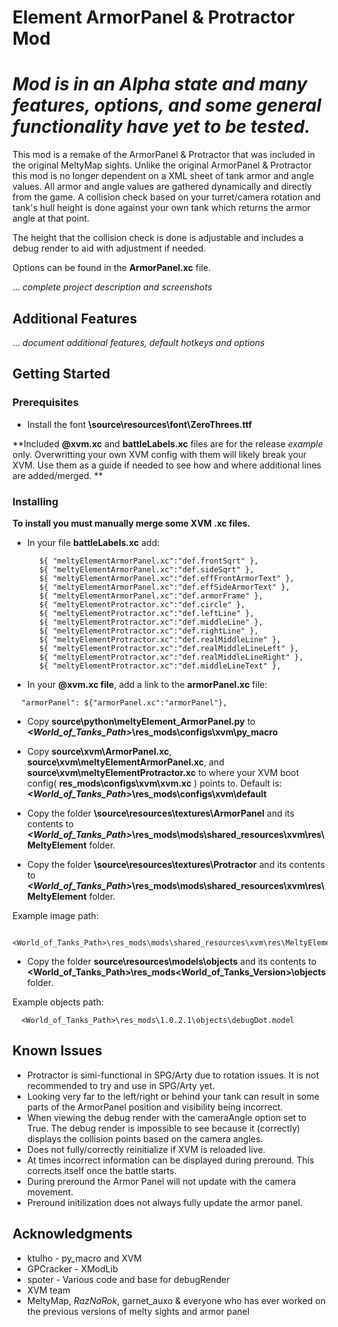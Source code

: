 # Element ArmorPanel & Protractor Mod
# *Mod is in an Alpha state and many features, options, and some general functionality have yet to be tested.*

This mod is a remake of the ArmorPanel & Protractor that was included in the original MeltyMap sights.
Unlike the original ArmorPanel & Protractor this mod is no longer dependent on a XML sheet of tank armor and angle values.
All armor and angle values are gathered dynamically and directly from the game. 
A collision check based on your turret/camera rotation and tank's hull height is done against your own tank which returns the armor angle at that point.

The height that the collision check is done is adjustable and includes a debug render to aid with adjustment if needed. 

Options can be found in the **ArmorPanel.xc** file.

... *complete project description  and screenshots*

## Additional Features

... *document additional features, default hotkeys and options*



## Getting Started

### Prerequisites

* Install the font **\source\resources\font\ZeroThrees.ttf**

**Included **@xvm.xc** and **battleLabels.xc** files are for the release _example_ only. Overwritting your own XVM config with them will likely break your XVM. Use them as a guide if needed to see how and where additional lines are added/merged. **

### Installing


**To install you must manually merge some XVM .xc files.**

* In your file **battleLabels.xc** add:

```
      ${ "meltyElementArmorPanel.xc":"def.frontSqrt" },
      ${ "meltyElementArmorPanel.xc":"def.sideSqrt" },
      ${ "meltyElementArmorPanel.xc":"def.effFrontArmorText" },
      ${ "meltyElementArmorPanel.xc":"def.effSideArmorText" },
      ${ "meltyElementArmorPanel.xc":"def.armorFrame" },
      ${ "meltyElementProtractor.xc":"def.circle" },
      ${ "meltyElementProtractor.xc":"def.leftLine" },
      ${ "meltyElementProtractor.xc":"def.middleLine" },
      ${ "meltyElementProtractor.xc":"def.rightLine" },
      ${ "meltyElementProtractor.xc":"def.realMiddleLine" },
      ${ "meltyElementProtractor.xc":"def.realMiddleLineLeft" },
      ${ "meltyElementProtractor.xc":"def.realMiddleLineRight" },
      ${ "meltyElementProtractor.xc":"def.middleLineText" },
```

* In your **@xvm.xc file**, add a link to the **armorPanel.xc** file:

```
  "armorPanel": ${"armorPanel.xc":"armorPanel"},
```


* Copy **source\python\meltyElement_ArmorPanel.py** to **_<World_of_Tanks_Path>_\res_mods\configs\xvm\py_macro**

* Copy **source\xvm\ArmorPanel.xc**, **source\xvm\meltyElementArmorPanel.xc**, and **source\xvm\meltyElementProtractor.xc** to where your XVM boot config( **res_mods\configs\xvm\xvm.xc** ) points to. 
Default is: **_<World_of_Tanks_Path>_\res_mods\configs\xvm\default**

* Copy the folder **\source\resources\textures\ArmorPanel** and its contents to **_<World_of_Tanks_Path>_\res_mods\mods\shared_resources\xvm\res\MeltyElement** folder.

* Copy the folder **\source\resources\textures\Protractor** and its contents to **_<World_of_Tanks_Path>_\res_mods\mods\shared_resources\xvm\res\MeltyElement** folder.

Example image path:
```
  <World_of_Tanks_Path>\res_mods\mods\shared_resources\xvm\res\MeltyElement\ArmorPanel\armorFrame.png
```

* Copy the folder **source\resources\models\objects** and its contents to **<World_of_Tanks_Path>\res_mods\<World_of_Tanks_Version>\objects** folder.

Example objects path:
```
  <World_of_Tanks_Path>\res_mods\1.0.2.1\objects\debugDot.model
```


## Known Issues

* Protractor is simi-functional in SPG/Arty due to rotation issues. It is not recommended to try and use in SPG/Arty yet.
* Looking very far to the left/right or behind your tank can result in some parts of the ArmorPanel position and visibility being incorrect.
* When viewing the debug render with the cameraAngle option set to True. The debug render is impossible to see because it (correctly) displays the collision points based on the camera angles.
* Does not fully/correctly reinitialize if XVM is reloaded live.
* At times incorrect information can be displayed during preround. This corrects itself once the battle starts.
* During preround the Armor Panel will not update with the camera movement.
* Preround initilization does not always fully update the armor panel.



## Acknowledgments

* ktulho - py_macro and XVM
* GPCracker - XModLib
* spoter - Various code and base for debugRender
* XVM team
* MeltyMap, _RazNaRok_, garnet_auxo & everyone who has ever worked on the previous versions of melty sights and armor panel

